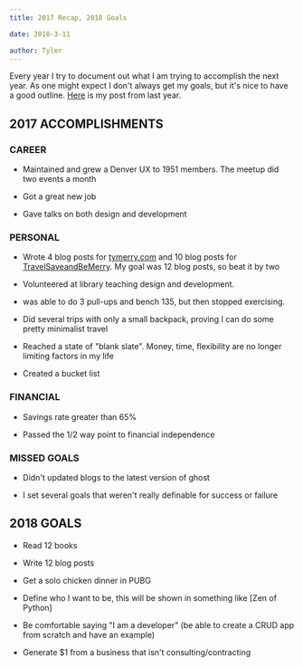 ```yaml
---
title: 2017 Recap, 2018 Goals

date: 2018-3-11

author: Tyler
---
```


Every year I try to document out what I am trying to accomplish the next year. As one might expect I don\'t always get my goals, but it\'s nice to have a good outline. [Here](http://tymerry.com/2016-accomplishments-and-2017-goals/) is my post from last year.

## 2017 ACCOMPLISHMENTS

### CAREER

- Maintained and grew a Denver UX to 1951 members. The meetup did two events a month

- Got a great new job

- Gave talks on both design and development

### PERSONAL

- Wrote 4 blog posts for [tymerry.com](https://www.tymerry.com/2017-recap-2018-goals/tymerry.com) and 10 blog posts for [TravelSaveandBeMerry](http://travelsaveandbemerry.com/). My goal was 12 blog posts, so beat it by two

- Volunteered at library teaching design and development.

- was able to do 3 pull-ups and bench 135, but then stopped exercising.

- Did several trips with only a small backpack, proving I can do some pretty minimalist travel

- Reached a state of \"blank slate\". Money, time, flexibility are no longer limiting factors in my life

- Created a bucket list

### FINANCIAL

- Savings rate greater than 65%

- Passed the 1/2 way point to financial independence

### MISSED GOALS

- Didn\'t updated blogs to the latest version of ghost

- I set several goals that weren\'t really definable for success or failure

## 2018 GOALS

- Read 12 books

- Write 12 blog posts

- Get a solo chicken dinner in PUBG

- Define who I want to be, this will be shown in something like [Zen of Python]

- Be comfortable saying \"I am a developer\" (be able to create a CRUD app from scratch and have an example)

- Generate \$1 from a business that isn\'t consulting/contracting
